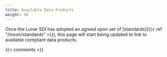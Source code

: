 ```yaml
---
title: Available Data Products
weight: 30
---
```


Once the Lunar SDI has adopted an agreed upon set of [standards]({{< ref "/moon/standards" >}}), this page will start being updated to link to available compliant data products.

{{< comments >}}